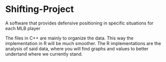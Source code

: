 # Shifting-Project
A software that provides defensive positioning in specific situations for each MLB player

The files in C++ are mainly to organize the data. This way the implementation in R will be much smoother.
The R implementations are the analysis of said data, where you will find graphs and values to better undertand 
where we currently stand.
